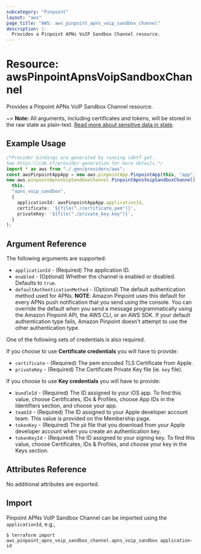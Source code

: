 ```yaml
---
subcategory: "Pinpoint"
layout: "aws"
page_title: "AWS: aws_pinpoint_apns_voip_sandbox_channel"
description: |-
  Provides a Pinpoint APNs VoIP Sandbox Channel resource.
---
```


# Resource: awsPinpointApnsVoipSandboxChannel

Provides a Pinpoint APNs VoIP Sandbox Channel resource.

\~> **Note:** All arguments, including certificates and tokens, will be stored in the raw state as plain-text.
[Read more about sensitive data in state](https://www.terraform.io/docs/state/sensitive-data.html).

## Example Usage

```typescript
/*Provider bindings are generated by running cdktf get.
See https://cdk.tf/provider-generation for more details.*/
import * as aws from "./.gen/providers/aws";
const awsPinpointAppApp = new aws.pinpointApp.PinpointApp(this, "app", {});
new aws.pinpointApnsVoipSandboxChannel.PinpointApnsVoipSandboxChannel(
  this,
  "apns_voip_sandbox",
  {
    applicationId: awsPinpointAppApp.applicationId,
    certificate: '${file("./certificate.pem")}',
    privateKey: '${file("./private_key.key")}',
  }
);

```

## Argument Reference

The following arguments are supported:

* `applicationId` - (Required) The application ID.
* `enabled` - (Optional) Whether the channel is enabled or disabled. Defaults to `true`.
* `defaultAuthenticationMethod` - (Optional) The default authentication method used for APNs.
  **NOTE**: Amazon Pinpoint uses this default for every APNs push notification that you send using the console.
  You can override the default when you send a message programmatically using the Amazon Pinpoint API, the AWS CLI, or an AWS SDK.
  If your default authentication type fails, Amazon Pinpoint doesn't attempt to use the other authentication type.

One of the following sets of credentials is also required.

If you choose to use **Certificate credentials** you will have to provide:

* `certificate` - (Required) The pem encoded TLS Certificate from Apple.
* `privateKey` - (Required) The Certificate Private Key file (ie. `key` file).

If you choose to use **Key credentials** you will have to provide:

* `bundleId` - (Required) The ID assigned to your iOS app. To find this value, choose Certificates, IDs & Profiles, choose App IDs in the Identifiers section, and choose your app.
* `teamId` - (Required) The ID assigned to your Apple developer account team. This value is provided on the Membership page.
* `tokenKey` - (Required) The `p8` file that you download from your Apple developer account when you create an authentication key.
* `tokenKeyId` - (Required) The ID assigned to your signing key. To find this value, choose Certificates, IDs & Profiles, and choose your key in the Keys section.

## Attributes Reference

No additional attributes are exported.

## Import

Pinpoint APNs VoIP Sandbox Channel can be imported using the `applicationId`, e.g.,

```console
$ terraform import aws_pinpoint_apns_voip_sandbox_channel.apns_voip_sandbox application-id
```
